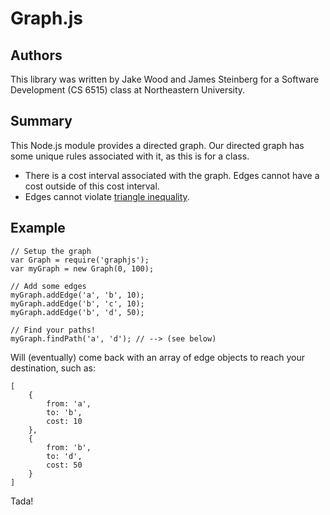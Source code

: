 Graph.js
========

## Authors
This library was written by Jake Wood and James Steinberg for a Software Development (CS 6515) class at Northeastern University.

## Summary

This Node.js module provides a directed graph.  Our directed graph has some unique rules associated with it, as this is for a class.

* There is a cost interval associated with the graph.  Edges cannot have a cost outside of this cost interval.
* Edges cannot violate [triangle inequality](http://en.wikipedia.org/wiki/Triangle_inequality).

## Example
    // Setup the graph
    var Graph = require('graphjs');
    var myGraph = new Graph(0, 100);
    
    // Add some edges
    myGraph.addEdge('a', 'b', 10);
    myGraph.addEdge('b', 'c', 10);
    myGraph.addEdge('b', 'd', 50);
    
    // Find your paths!
    myGraph.findPath('a', 'd'); // --> (see below)

Will (eventually) come back with an array of edge objects to reach your destination, such as:

    [
        {
            from: 'a',
            to: 'b',
            cost: 10
        },
        {
            from: 'b',
            to: 'd',
            cost: 50
        }
    ]

Tada!